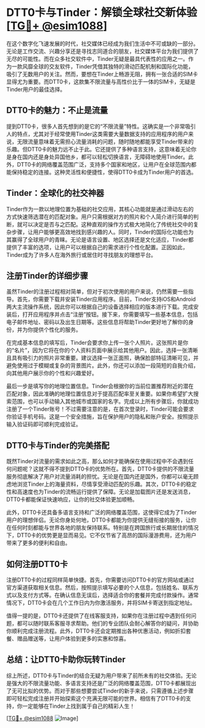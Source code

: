 # DTT0卡与Tinder：解锁全球社交新体验[[TG💪+ @esim1088](https://t.me/s/esim1088)]

在这个数字化飞速发展的时代，社交媒体已经成为我们生活中不可或缺的一部分。无论是工作交流、兴趣分享还是寻找志同道合的朋友，社交媒体平台为我们提供了无尽的可能性。而在众多社交软件中，Tinder无疑是最具代表性的应用之一。作为一款风靡全球的交友软件，Tinder凭借其独特的滑动匹配机制和国际化功能，吸引了无数用户的关注。然而，要想在Tinder上畅游无阻，拥有一张合适的SIM卡显得尤为重要。而DTT0卡，这款集不限流量与高性价比于一体的SIM卡，无疑是Tinder用户的最佳选择。

## DTT0卡的魅力：不止是流量

提到DTT0卡，很多人首先想到的是它的“不限流量”特性。这确实是一个非常吸引人的特点，尤其对于经常使用Tinder这类需要大量数据支持的应用程序的用户来说，无限流量意味着无需担心流量消耗的问题，随时随地都能享受Tinder带来的乐趣。但DTT0卡的魅力远不止于此。它还提供了多种语言支持，这意味着无论你是身在国内还是身处异国他乡，都可以轻松切换语言，无障碍地使用Tinder。此外，DTT0卡的网络覆盖范围广泛，支持多个国家和地区，让用户在全球范围内都能保持稳定的连接。这种灵活性和便捷性，使得DTT0卡成为Tinder用户的首选。

## Tinder：全球化的社交神器

Tinder作为一款以地理位置为基础的社交应用，其核心功能就是通过滑动左右的方式快速筛选潜在的匹配对象。用户只需根据对方的照片和个人简介进行简单的判断，就可以决定是否与之匹配。这种直观的操作方式极大地简化了传统社交中的复杂步骤，让用户能够更高效地找到感兴趣的人。同时，Tinder的国际化功能也为其赢得了全球用户的青睐。无论是语言设置、地区选择还是文化适应，Tinder都提供了丰富的选项，让用户可以根据自己的需求进行个性化配置。正因如此，Tinder成为了许多人在海外旅行或居住时寻找朋友的理想平台。

## 注册Tinder的详细步骤

虽然Tinder的注册过程相对简单，但对于初次使用的用户来说，仍然需要一些指导。首先，你需要下载并安装Tinder应用程序。目前，Tinder支持iOS和Android两大主流操作系统，因此你可以根据自己的设备选择相应的版本进行下载。完成安装后，打开应用程序并点击“注册”按钮。接下来，你需要填写一些基本信息，包括电子邮件地址、密码以及出生日期等。这些信息将帮助Tinder更好地了解你的身份，并为你提供个性化的服务。

在完成基本信息的填写后，Tinder会要求你上传一张个人照片。这张照片是你的“名片”，因为它将在你的个人资料页面中展示给其他用户。因此，选择一张清晰且具有吸引力的照片非常重要。建议选择一张正面照，确保脸部特征清晰可见，并避免使用过于模糊或复杂的背景图片。此外，你还可以添加一段简短的自我介绍，向其他用户展示你的个性和兴趣爱好。

最后一步是填写你的地理位置信息。Tinder会根据你的当前位置推荐附近的潜在匹配对象，因此准确的地理位置信息对于提高匹配率至关重要。如果你希望扩大搜索范围，也可以手动输入其他城市或国家的名字。完成以上所有步骤后，你就成功注册了一个Tinder账号！不过需要注意的是，在首次登录时，Tinder可能会要求你验证手机号码。这是一个安全措施，旨在保护用户的隐私和账户安全。按照提示输入验证码即可顺利完成验证。

## DTT0卡与Tinder的完美搭配

既然Tinder对流量的需求如此之高，那么如何才能确保在使用过程中不会遇到任何问题呢？这就不得不提到DTT0卡的优势所在。首先，DTT0卡提供的不限流量服务彻底解决了用户对流量消耗的担忧。无论是在国内还是国外，你都可以毫无顾虑地浏览Tinder上的海量资料，尽情享受滑动匹配的乐趣。其次，DTT0卡的稳定性和高速度也为Tinder的流畅运行提供了保障。无论是加载图片还是发送消息，DTT0卡都能保证快速响应，让你的社交体验更加顺畅。

此外，DTT0卡还具备多语言支持和广泛的网络覆盖范围，这使得它成为了Tinder用户的理想伴侣。无论你身处何地，DTT0卡都能为你提供无缝衔接的服务，让你在任何时刻都能与世界各地的朋友保持联系。特别是在跨国旅行或长期居住的情况下，DTT0卡的优势更是显而易见。它不仅节省了高昂的国际漫游费用，还为用户带来了更多的便利和自由。

## 如何注册DTT0卡

注册DTT0卡的过程同样简单快捷。首先，你需要访问DTT0卡的官方网站或通过官方渠道获取相关信息。然后，按照提示填写必要的个人信息，包括姓名、联系方式以及支付方式等。在确认信息无误后，选择适合你的套餐并完成付款操作。通常情况下，DTT0卡会在几个工作日内为你激活服务，并将SIM卡寄送到指定地址。

值得一提的是，DTT0卡还提供了在线客服支持，如果你在注册过程中遇到任何问题，都可以随时联系客服寻求帮助。他们的专业团队会耐心解答你的疑问，并协助你顺利完成注册流程。此外，DTT0卡还会定期推出各种优惠活动，例如折扣套餐、赠品赠送等，让用户体验到更多的实惠和惊喜。

## 总结：让DTT0卡助你玩转Tinder

综上所述，DTT0卡与Tinder的结合无疑为用户带来了前所未有的社交体验。无论是强大的不限流量功能、多语言支持还是广泛的网络覆盖范围，DTT0卡都展现出了无可比拟的优势。而对于那些想要尝试Tinder的新手来说，只需遵循上述步骤即可轻松完成注册并开始探索这个充满无限可能的世界。相信有了DTT0卡的支持，你一定能够在Tinder上找到属于自己的精彩人生！

[[TG💪+ @esim1088](https://t.me/s/esim1088) ![Image](https://i.postimg.cc/4NQfJmqS/Snipaste-2025-05-13-00-14-12.png)]